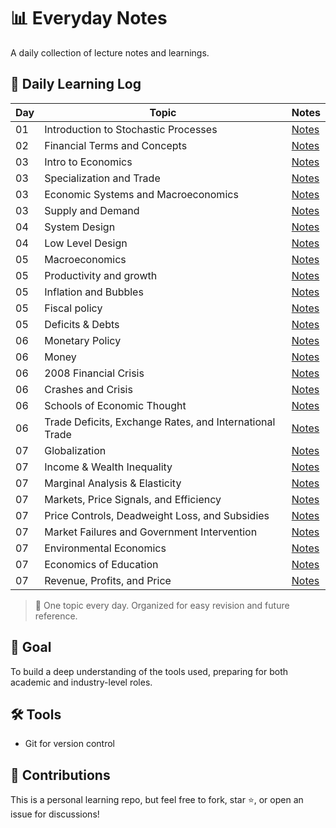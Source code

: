 # 📊 Everyday Notes

A daily collection of lecture notes and learnings.

## 📆 Daily Learning Log

| Day | Topic | Notes |
|-----|-------|-------|
| 01  | Introduction to Stochastic Processes | [Notes](math/stochastic_process.txt) |
| 02  | Financial Terms and Concepts | [Notes](finance/finance_concepts.txt) |
| 03  | Intro to Economics | [Notes](economics/intro_to_econn.md) |
| 03  | Specialization and Trade | [Notes](economics/specialization_and_trade.md) |
| 03  | Economic Systems and Macroeconomics | [Notes](economics/economic_systems.md) |
| 03  | Supply and Demand | [Notes](economics/supply_demand.md) |
| 04  | System Design | [Notes](system_design/system_design_notes.md) |
| 04  | Low Level Design | [Notes](system_design/lld.md) |
| 05  | Macroeconomics | [Notes](economics/macroecon.md) |
| 05  | Productivity and growth | [Notes](economics/productivity_and_growth.md) |
| 05  | Inflation and Bubbles | [Notes](economics/inflation.md) |
| 05  | Fiscal policy | [Notes](economics/fiscal_policy.md) |
| 05  | Deficits & Debts | [Notes](economics/debt_deficit.md) |
| 06  | Monetary Policy | [Notes](economics/monetary_policy.md) |
| 06  | Money | [Notes](economics/money.md) |
| 06  | 2008 Financial Crisis | [Notes](economics/2008_financial_crisis.md) |
| 06  | Crashes and Crisis | [Notes](economics/crashes_and_crisis.md) |
| 06  | Schools of Economic Thought | [Notes](economics/schools_of_economics.md) |
| 06  | Trade Deficits, Exchange Rates, and International Trade | [Notes](economics/trade.md) |
| 07  | Globalization | [Notes](economics/globalization.md) |
| 07  | Income & Wealth Inequality | [Notes](economics/wealth_inequality.md) |
| 07  | Marginal Analysis & Elasticity | [Notes](economics/marginal_analysis.md) |
| 07  | Markets, Price Signals, and Efficiency | [Notes](economics/markets.md) |
| 07  | Price Controls, Deadweight Loss, and Subsidies | [Notes](economics/price_controls.md) |
| 07  | Market Failures and Government Intervention | [Notes](economics/market_failures.md) |
| 07  | Environmental Economics | [Notes](economics/environmental_econ.md) |
| 07  | Economics of Education | [Notes](economics/education_econ.md) |
| 07  | Revenue, Profits, and Price | [Notes](economics/revenue.md) |

> 📌 One topic every day. Organized for easy revision and future reference.

## 🧠 Goal

To build a deep understanding of the tools used, preparing for both academic and industry-level roles.

## 🛠️ Tools

- Git for version control
<!-- [Jupyter](https://jupyter.org/) (optional for code demos or simulations) -->

## 🤝 Contributions

This is a personal learning repo, but feel free to fork, star ⭐, or open an issue for discussions!

